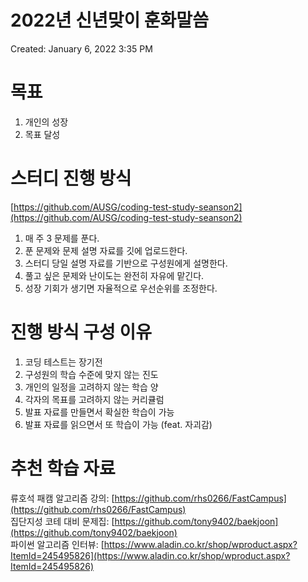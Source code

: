 # 2022년 신년맞이 훈화말씀
Created: January 6, 2022 3:35 PM

# 목표
1. 개인의 성장
2. 목표 달성

# 스터디 진행 방식
[https://github.com/AUSG/coding-test-study-seanson2](https://github.com/AUSG/coding-test-study-seanson2)
1. 매 주 3 문제를 푼다.
2. 푼 문제와 문제 설명 자료를 깃에 업로드한다.
3. 스터디 당일 설명 자료를 기반으로 구성원에게 설명한다.
4. 풀고 싶은 문제와 난이도는 완전히 자유에 맡긴다.
5. 성장 기회가 생기면 자율적으로 우선순위를 조정한다.

# 진행 방식 구성 이유
1. 코딩 테스트는 장기전
2. 구성원의 학습 수준에 맞지 않는 진도
3. 개인의 일정을 고려하지 않는 학습 양
4. 각자의 목표를 고려하지 않는 커리큘럼
5. 발표 자료를 만들면서 확실한 학습이 가능
6. 발표 자료를 읽으면서 또 학습이 가능 (feat. 자괴감)

# 추천 학습 자료
류호석 패캠 알고리즘 강의: [https://github.com/rhs0266/FastCampus](https://github.com/rhs0266/FastCampus)  
집단지성 코테 대비 문제집: [https://github.com/tony9402/baekjoon](https://github.com/tony9402/baekjoon)  
파이썬 알고리즘 인터뷰: [https://www.aladin.co.kr/shop/wproduct.aspx?ItemId=245495826](https://www.aladin.co.kr/shop/wproduct.aspx?ItemId=245495826)  
